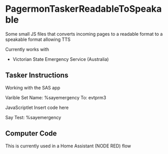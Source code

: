 # PagermonTaskerReadableToSpeakable

Some small JS files that converts incoming pages to a readable format to a speakable format allowing TTS

Currently works with
- Victorian State Emergency Service (Australia)

## Tasker Instructions
Working with the SAS app

Varible Set
Name: %sayemergency
To: evtprm3

JavaScriptlet
Insert code here

Say
Test: %sayemergency

## Computer Code
This is currently used in a Home Assistant (NODE RED) flow 
